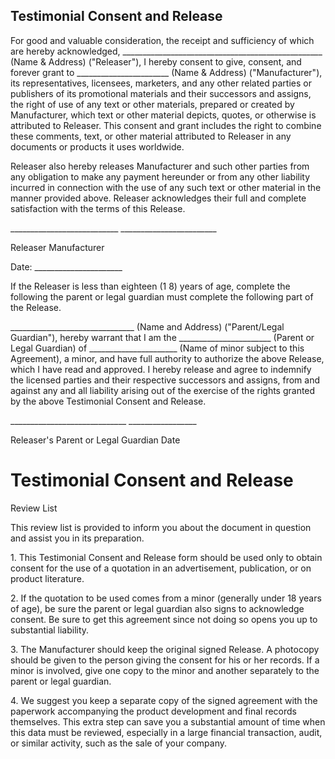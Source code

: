 ## Testimonial Consent and Release

For good and valuable consideration, the receipt and sufficiency of
which are hereby acknowledged,
\_\_\_\_\_\_\_\_\_\_\_\_\_\_\_\_\_\_\_\_\_\_\_\_\_\_\_\_\_\_\_\_\_\_\_\_\_\_\_\_\_\_\_\_\_\_\_\_\_\_
(Name & Address) (\"Releaser\"), I hereby consent to give, consent, and
forever grant to \_\_\_\_\_\_\_\_\_\_\_\_\_\_\_\_\_\_\_\_\_\_\_ (Name &
Address) (\"Manufacturer\"), its representatives, licensees, marketers,
and any other related parties or publishers of its promotional materials
and their successors and assigns, the right of use of any text or other
materials, prepared or created by Manufacturer, which text or other
material depicts, quotes, or otherwise is attributed to Releaser. This
consent and grant includes the right to combine these comments, text, or
other material attributed to Releaser in any documents or products it
uses worldwide.

Releaser also hereby releases Manufacturer and such other parties from
any obligation to make any payment hereunder or from any other liability
incurred in connection with the use of any such text or other material
in the manner provided above. Releaser acknowledges their full and
complete satisfaction with the terms of this Release.

\_\_\_\_\_\_\_\_\_\_\_\_\_\_\_\_\_\_\_\_\_\_\_\_\_\_\_
\_\_\_\_\_\_\_\_\_\_\_\_\_\_\_\_\_\_\_\_\_\_\_\_

Releaser Manufacturer

Date: \_\_\_\_\_\_\_\_\_\_\_\_\_\_\_\_\_\_\_\_\_\_

If the Releaser is less than eighteen (1 8) years of age, complete the
following the parent or legal guardian must complete the following part
of the Release.

\_\_\_\_\_\_\_\_\_\_\_\_\_\_\_\_\_\_\_\_\_\_\_\_\_\_\_\_\_\_\_ (Name and
Address) ("Parent/Legal Guardian"), hereby warrant that I am the
\_\_\_\_\_\_\_\_\_\_\_\_\_\_\_\_\_\_\_\_\_\_\_ (Parent or Legal
Guardian) of \_\_\_\_\_\_\_\_\_\_\_\_\_\_\_\_\_\_\_\_\_\_ (Name of minor
subject to this Agreement), a minor, and have full authority to
authorize the above Release, which I have read and approved. I hereby
release and agree to indemnify the licensed parties and their respective
successors and assigns, from and against any and all liability arising
out of the exercise of the rights granted by the above Testimonial
Consent and Release.

\_\_\_\_\_\_\_\_\_\_\_\_\_\_\_\_\_\_\_\_\_\_\_\_\_\_\_\_\_
\_\_\_\_\_\_\_\_\_\_\_\_\_\_\_\_\_

Releaser's Parent or Legal Guardian Date

# Testimonial Consent and Release

Review List

This review list is provided to inform you about the document in
question and assist you in its preparation.

1\. This Testimonial Consent and Release form should be used only to
obtain consent for the use of a quotation in an advertisement,
publication, or on product literature.

2\. If the quotation to be used comes from a minor (generally under 18
years of age), be sure the parent or legal guardian also signs to
acknowledge consent. Be sure to get this agreement since not doing so
opens you up to substantial liability.

3\. The Manufacturer should keep the original signed Release. A
photocopy should be given to the person giving the consent for his or
her records. If a minor is involved, give one copy to the minor and
another separately to the parent or legal guardian.

4\. We suggest you keep a separate copy of the signed agreement with the
paperwork accompanying the product development and final records
themselves. This extra step can save you a substantial amount of time
when this data must be reviewed, especially in a large financial
transaction, audit, or similar activity, such as the sale of your
company.
